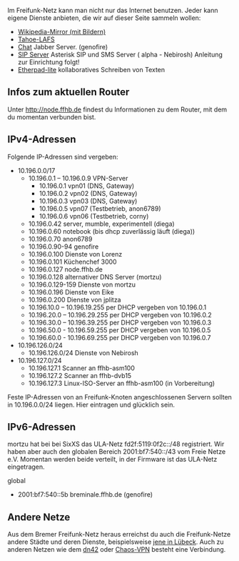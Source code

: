 Im Freifunk-Netz kann man nicht nur das Internet benutzen. Jeder kann eigene Dienste anbieten, die wir auf dieser Seite sammeln wollen:

* [Wikipedia-Mirror (mit Bildern)](http://wikipedia.ffhb.de)
* [Tahoe-LAFS](Dienste/Tahoe-LAFS)
* [Chat](http://chat.ffhb.de/) Jabber Server. (genofire)
* [SIP Server](http://sip.services.ffhb.de/web/) Asterisk SIP und SMS Server ( alpha - Nebirosh) Anleitung zur Einrichtung folgt!
* [Etherpad-lite](http://pads.services.ffhb.de/) kollaboratives Schreiben von Texten 

## Infos zum aktuellen Router
Unter http://node.ffhb.de findest du Informationen zu dem Router, mit dem du momentan verbunden bist.

## IPv4-Adressen
Folgende IP-Adressen sind vergeben:

* 10.196.0.0/17
    * 10.196.0.1 – 10.196.0.9 VPN-Server
      * 10.196.0.1 vpn01 (DNS, Gateway)
      * 10.196.0.2 vpn02 (DNS, Gateway)
      * 10.196.0.3 vpn03 (DNS, Gateway)
      * 10.196.0.5 vpn07 (Testbetrieb, anon6789)
      * 10.196.0.6 vpn06 (Testbetrieb, corny)
    * 10.196.0.42 server, mumble, experimentell (diega)
    * 10.196.0.60 notebook (bis dhcp zuverlässig läuft (diega))
    * 10.196.0.70 anon6789
    * 10.196.0.90-94 genofire
    * 10.196.0.100 Dienste von Lorenz
    * 10.196.0.101 Küchenchef 3000
    * 10.196.0.127 node.ffhb.de
    * 10.196.0.128 alternativer DNS Server (mortzu)
    * 10.196.0.129-159 Dienste von mortzu
    * 10.196.0.196 Dienste von Eike
    * 10.196.0.200 Dienste von jplitza
    * 10.196.10.0 – 10.196.19.255 per DHCP vergeben von 10.196.0.1
    * 10.196.20.0 – 10.196.29.255 per DHCP vergeben von 10.196.0.2
    * 10.196.30.0 – 10.196.39.255 per DHCP vergeben von 10.196.0.3
    * 10.196.50.0 - 10.196.59.255 per DHCP vergeben von 10.196.0.5
    * 10.196.60.0 - 10.196.69.255 per DHCP vergeben von 10.196.0.7
* 10.196.126.0/24
  * 10.196.126.0/24 Dienste von Nebirosh
* 10.196.127.0/24
  * 10.196.127.1 Scanner an ffhb-asm100
  * 10.196.127.2 Scanner an ffhb-dvb15
  * 10.196.127.3 Linux-ISO-Server an ffhb-asm100 (in Vorbereitung)

Feste IP-Adressen von an Freifunk-Knoten angeschlossenen Servern sollten in 10.196.0.0/24 liegen. Hier eintragen und glücklich sein.

## IPv6-Adressen
mortzu hat bei bei SixXS das ULA-Netz fd2f:5119:0f2c::/48 registriert. Wir haben aber auch den globalen Bereich 2001:bf7:540::/43 vom Freie Netze e.V. Momentan werden beide verteilt, in der Firmware ist das ULA-Netz eingetragen.

global
  * 2001:bf7:540::5b breminale.ffhb.de (genofire)
  
## Andere Netze
Aus dem Bremer Freifunk-Netz heraus erreichst du auch die Freifunk-Netze andere Städte und deren Dienste, beispielsweise [jene in Lübeck](http://luebeck.freifunk.net/wiki/Freifunk-verwenden). Auch zu anderen Netzen wie dem [dn42](http://dn42.net) oder [Chaos-VPN](http://wiki.hamburg.ccc.de/index.php/ChaosVPN) besteht eine Verbindung.